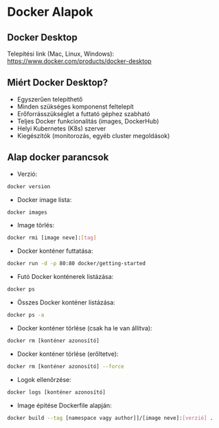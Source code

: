 # Docker Alapok


## Docker Desktop

Telepítési link (Mac, Linux, Windows): https://www.docker.com/products/docker-desktop

## Miért Docker Desktop?

- Egyszerűen telepíthető
- Minden szükséges komponenst feltelepít
- Erőforrásszükséglet a futtató géphez szabható
- Teljes Docker funkcionalitás (images, DockerHub)
- Helyi Kubernetes (K8s) szerver
- Kiegészítók (monitorozás, egyéb cluster megoldások)


## Alap docker parancsok

- Verzió:

```bash
docker version
```

- Docker image lista:

```bash
docker images
```

- Image törlés:

```bash
docker rmi [image neve]:[tag]
```

- Docker konténer futtatása:

```bash
docker run -d -p 80:80 docker/getting-started
```

- Futó Docker konténerek listázása:

```bash
docker ps
```

- Összes Docker konténer listázása:

```bash
docker ps -a
```

- Docker konténer törlése (csak ha le van állítva):

```bash
docker rm [konténer azonosító]
```

- Docker konténer törlése (erőltetve):

```bash
docker rm [konténer azonosító] --force
```

- Logok ellenőrzése:

```bash
docker logs [konténer azonosító]
```

- Image építése Dockerfile alapján:

```bash
docker build --tag [namespace vagy author]]/[image neve]:[verzió] .
```
